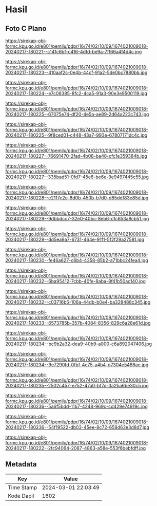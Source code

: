 # Hasil

## Foto C Plano

https://sirekap-obj-formc.kpu.go.id/e801/pemilu/pdpr/16/74/02/10/09/1674021009018-20240217-180221--c141c6bf-c416-4dfd-be9a-7ff66a4f4d4c.jpg

https://sirekap-obj-formc.kpu.go.id/e801/pemilu/pdpr/16/74/02/10/09/1674021009018-20240217-180223--410aaf2c-0e4b-44cf-91a2-5de0bc7880bb.jpg

https://sirekap-obj-formc.kpu.go.id/e801/pemilu/pdpr/16/74/02/10/09/1674021009018-20240217-180224--e7c08385-8fc2-4ca5-91a3-90e3e9500119.jpg

https://sirekap-obj-formc.kpu.go.id/e801/pemilu/pdpr/16/74/02/10/09/1674021009018-20240217-180225--67075e74-df20-4e5a-ae89-2d64a223c743.jpg

https://sirekap-obj-formc.kpu.go.id/e801/pemilu/pdpr/16/74/02/10/09/1674021009018-20240217-180225--9f8ced01-c448-43a7-993e-67807171dc4c.jpg

https://sirekap-obj-formc.kpu.go.id/e801/pemilu/pdpr/16/74/02/10/09/1674021009018-20240217-180227--76691470-2fad-4b08-ba48-cfc1e359384b.jpg

https://sirekap-obj-formc.kpu.go.id/e801/pemilu/pdpr/16/74/02/10/09/1674021009018-20240217-180227--335bad51-0fd7-45e6-be6e-9e9497445c55.jpg

https://sirekap-obj-formc.kpu.go.id/e801/pemilu/pdpr/16/74/02/10/09/1674021009018-20240217-180228--e2117e2e-8d0b-450b-b7d0-d85ddf83e85d.jpg

https://sirekap-obj-formc.kpu.go.id/e801/pemilu/pdpr/16/74/02/10/09/1674021009018-20240217-180229--9dbbdcc7-32e0-40bc-8eb6-c1c653a8cb51.jpg

https://sirekap-obj-formc.kpu.go.id/e801/pemilu/pdpr/16/74/02/10/09/1674021009018-20240217-180229--dd5ea9a7-6731-464e-91f1-5f2f29a27581.jpg

https://sirekap-obj-formc.kpu.go.id/e801/pemilu/pdpr/16/74/02/10/09/1674021009018-20240217-180230--fe46a627-c6b4-4358-85b2-a71bbc24fea4.jpg

https://sirekap-obj-formc.kpu.go.id/e801/pemilu/pdpr/16/74/02/10/09/1674021009018-20240217-180232--6ba95412-7cbb-40fe-8aba-8f41b50ac140.jpg

https://sirekap-obj-formc.kpu.go.id/e801/pemilu/pdpr/16/74/02/10/09/1674021009018-20240217-180232--c03716b5-106a-44db-b0e4-ba328488c345.jpg

https://sirekap-obj-formc.kpu.go.id/e801/pemilu/pdpr/16/74/02/10/09/1674021009018-20240217-180233--6573785b-357b-4084-8356-829c6a28e61d.jpg

https://sirekap-obj-formc.kpu.go.id/e801/pemilu/pdpr/16/74/02/10/09/1674021009018-20240217-180234--bc9b2a32-dea9-40b9-a000-c6a892047406.jpg

https://sirekap-obj-formc.kpu.go.id/e801/pemilu/pdpr/16/74/02/10/09/1674021009018-20240217-180234--9e7290fd-0fbf-4e75-a4b4-d7304e5486ae.jpg

https://sirekap-obj-formc.kpu.go.id/e801/pemilu/pdpr/16/74/02/10/09/1674021009018-20240217-180235--2502c457-e752-47a0-bf7d-3a2ba6be30c5.jpg

https://sirekap-obj-formc.kpu.go.id/e801/pemilu/pdpr/16/74/02/10/09/1674021009018-20240217-180236--5a6f5bdd-11b7-4248-969c-cd429e74919c.jpg

https://sirekap-obj-formc.kpu.go.id/e801/pemilu/pdpr/16/74/02/10/09/1674021009018-20240217-180236--54f19522-db03-45ee-8c72-658d63e3d8d7.jpg

https://sirekap-obj-formc.kpu.go.id/e801/pemilu/pdpr/16/74/02/10/09/1674021009018-20240217-180222--2fc94064-2087-4863-a58e-553f6bebfdff.jpg


## Metadata

| Key        | Value               |
| ---------- | ------------------- |
| Time Stamp | 2024-03-01 22:03:49 |
| Kode Dapil | 1602                |



